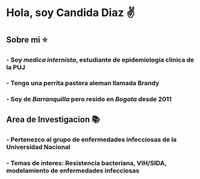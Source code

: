 # Hola, soy **Candida Diaz** :v:

## Sobre mi ⭐
### - Soy *medica internista*, estudiante de epidemiologia clinica de la PUJ
### - Tengo una perrita pastora aleman llamada **Brandy**
### - Soy de *Barranquilla* pero resido en *Bogota* desde 2011

## Area de Investigacion 📚

### - Pertenezco al grupo de enfermedades infecciosas de la Universidad Nacional 
### - Temas de interes: Resistencia bacteriana, VIH/SIDA, modelamiento de enfermedades infecciosas









